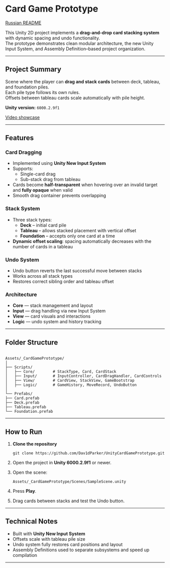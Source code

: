 # Card Game Prototype

[Russian README](READMEru.md)

This Unity 2D project implements a **drag-and-drop card stacking system** with dynamic spacing and undo functionality.  
The prototype demonstrates clean modular architecture, the new Unity Input System, and Assembly Definition–based project organization.

---

## Project Summary

Scene where the player can **drag and stack cards** between deck, tableau, and foundation piles.  
Each pile type follows its own rules.  
Offsets between tableau cards scale automatically with pile height.

**Unity version:** `6000.2.9f1`

[Video showcase](https://youtu.be/jrI0XX8dJ5Q)

---

## Features

### Card Dragging
- Implemented using **Unity New Input System**
- Supports:
  - Single-card drag
  - Sub-stack drag from tableau
- Cards become **half-transparent** when hovering over an invalid target and **fully opaque** when valid
- Smooth drag container prevents overlapping

### Stack System
- Three stack types:
  - **Deck** – initial card pile
  - **Tableau** – allows stacked placement with vertical offset
  - **Foundation** – accepts only one card at a time
- **Dynamic offset scaling**: spacing automatically decreases with the number of cards in a tableau

### Undo System
- Undo button reverts the last successful move between stacks
- Works across all stack types
- Restores correct sibling order and tableau offset

### Architecture
  - **Core** — stack management and layout
  - **Input** — drag handling via new Input System
  - **View** — card visuals and interactions
  - **Logic** — undo system and history tracking

---

## Folder Structure

```

Assets/_CardGamePrototype/
│
├── Scripts/
│   ├── Core/        # StackType, Card, CardStack
│   ├── Input/       # InputController, CardDragHandler, CardControls
│   ├── View/        # CardView, StackView, GameBootstrap
│   ├── Logic/       # GameHistory, MoveRecord, UndoButton
│
└── Prefabs/
├── Card.prefab
├── Deck.prefab
├── Tableau.prefab
└── Foundation.prefab

````

---

## How to Run

1. **Clone the repository**

    ```git clone https://github.com/Dav1dParker/UnityCardGamePrototype.git```

2. Open the project in **Unity 6000.2.9f1** or newer.
3. Open the scene:

   ```Assets/_CardGamePrototype/Scenes/SampleScene.unity```
4. Press **Play**.
5. Drag cards between stacks and test the Undo button.

---

## Technical Notes

* Built with **Unity New Input System**
* Offsets scale with tableau pile size
* Undo system fully restores card positions and layout
* Assembly Definitions used to separate subsystems and speed up compilation

---

